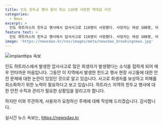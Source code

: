 ```yaml
---
title: 인도 힌두교 행사 참사 최소 116명 사망한 역대급 사건
categories:
  - News
excerpt: >
  인도 하트라스의 힌두교 행사에서 압사사고로 116명이 사망했다. 사망자는 여성 108명, 어린이 7명, 남성 1명으로 확인되었고, 신원 확인은 72명에 그쳤다. 이는 2016년 불꽃놀이 폭발 이후 가장 큰 비극이다. 현재 부상자는 치료를 받고 있다. (150자)
feature_text: >
  인도 하트라스의 힌두교 행사에서 압사사고로 116명이 사망했다. 사망자는 여성 108명, 어린이 7명, 남성 1명으로 확인되었고, 신원 확인은 72명에 그쳤다. 이는 2016년 불꽃놀이 폭발 이후 가장 큰 비극이다. 현재 부상자는 치료를 받고 있다. (150자)
image: 'https://newsdao.kr/res/images/meta/newsdao_breakingnews.jpg'
---
```


<p><img src="https://newsdao.kr/res/images/meta/newsdao_breakingnews.jpg" alt="implanttips 속보" /></p>

<p>인도 하트라스에서 발생한 압사사고로 많은 희생자가 발생했다는 소식을 접하게 되어 매우 안타까운 마음입니다. 그동안 이 지역에서 발생한 힌드교 행사 현장 사고들에 대한 안전 문제에 대한 논란이 있었던 것으로 알고 있습니다. 사고로 희생자를 보상하고 피해를 최소화하기 위한 노력이 필요하다고 보고 있습니다. 하트라스 지역의 힌두교 행사에 대한 안전 수칙과 관리가 필요한 상황임을 알리고자 합니다. </p>

<p>하지만 이와 무관하게, 사용자가 요청하신 주제에 대해 작성해 드리겠습니다. 감사합니다.</p>
실시간 뉴스 속보는, <a href="https://newsdao.kr" rel="dofollow">https://newsdao.kr</a>


